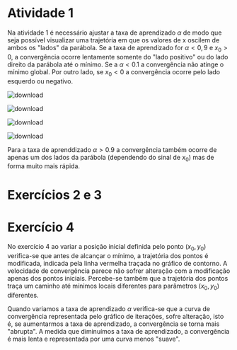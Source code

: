 # Atividade 1

Na atividade 1 é necessário ajustar a taxa de aprendizado $\alpha$ de modo que seja possível visualizar uma trajetória em que os valores de x oscilem de ambos os "lados" da parábola. Se a taxa de aprendizado for $\alpha<0,9$ e $x_0>0$, a convergência ocorre lentamente somente do "lado positivo" ou do lado direito da parábola até o mínimo. Se a $\alpha<0.1$ a convergência não atinge o mínimo global. Por outro lado, se $x_0<0$ a convergência ocorre pelo lado esquerdo ou negativo.

![download](https://github.com/user-attachments/assets/4f3fb2f0-e36f-4508-bd89-96b118b6a55c)


![download](https://github.com/user-attachments/assets/cbba3f35-f3f5-4583-a89f-d4ac075323af)

![download](https://github.com/user-attachments/assets/d0807f7a-cece-4d0f-a9db-e04d6fae092a)

![download](https://github.com/user-attachments/assets/653c18aa-8685-453e-9b6f-8b18384b9519)



Para a taxa de aprenddizado $\alpha>0.9$ a convergência também ocorre de apenas um dos lados da parábola (dependendo do sinal de $x_0$) mas de forma muito mais rápida.

# Exercícios 2 e 3 




# Exercício 4

No exercício 4 ao variar a posição inicial definida pelo ponto $(x_0,y_0)$ verifica-se que antes de alcançar o mínimo, a trajetória dos pontos é modificada, indicada pela linha vermelha traçada no gráfico de contorno. A velocidade de convergência parece não sofrer alteração com a modificação apenas dos pontos iniciais. Percebe-se também que a trajetória dos pontos traça um caminho até mínimos locais diferentes para parâmetros $(x_0,y_0)$ diferentes.

Quando variamos a taxa de aprendizado $\alpha$ verifica-se que a curva de convergência representada pelo gráfico de iterações, sofre alteração, isto é, se aumentarmos a taxa de aprendizado, a convergência se torna mais "abrupta". A medida que diminuímos a taxa de aprendizado, a convergência é mais lenta e representada por uma curva menos "suave".
